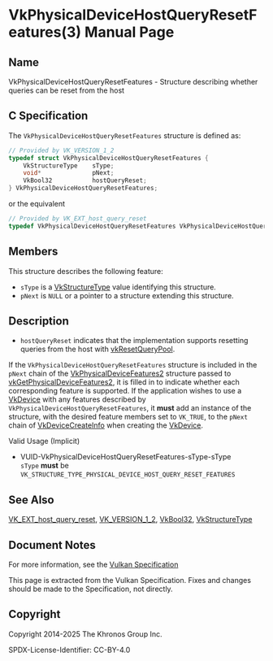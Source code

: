 # VkPhysicalDeviceHostQueryResetFeatures(3) Manual Page

## Name

VkPhysicalDeviceHostQueryResetFeatures - Structure describing whether queries can be reset from the host



## [](#_c_specification)C Specification

The `VkPhysicalDeviceHostQueryResetFeatures` structure is defined as:

```c++
// Provided by VK_VERSION_1_2
typedef struct VkPhysicalDeviceHostQueryResetFeatures {
    VkStructureType    sType;
    void*              pNext;
    VkBool32           hostQueryReset;
} VkPhysicalDeviceHostQueryResetFeatures;
```

or the equivalent

```c++
// Provided by VK_EXT_host_query_reset
typedef VkPhysicalDeviceHostQueryResetFeatures VkPhysicalDeviceHostQueryResetFeaturesEXT;
```

## [](#_members)Members

This structure describes the following feature:

- `sType` is a [VkStructureType](https://registry.khronos.org/vulkan/specs/latest/man/html/VkStructureType.html) value identifying this structure.
- `pNext` is `NULL` or a pointer to a structure extending this structure.

## [](#_description)Description

- []()`hostQueryReset` indicates that the implementation supports resetting queries from the host with [vkResetQueryPool](https://registry.khronos.org/vulkan/specs/latest/man/html/vkResetQueryPool.html).

If the `VkPhysicalDeviceHostQueryResetFeatures` structure is included in the `pNext` chain of the [VkPhysicalDeviceFeatures2](https://registry.khronos.org/vulkan/specs/latest/man/html/VkPhysicalDeviceFeatures2.html) structure passed to [vkGetPhysicalDeviceFeatures2](https://registry.khronos.org/vulkan/specs/latest/man/html/vkGetPhysicalDeviceFeatures2.html), it is filled in to indicate whether each corresponding feature is supported. If the application wishes to use a [VkDevice](https://registry.khronos.org/vulkan/specs/latest/man/html/VkDevice.html) with any features described by `VkPhysicalDeviceHostQueryResetFeatures`, it **must** add an instance of the structure, with the desired feature members set to `VK_TRUE`, to the `pNext` chain of [VkDeviceCreateInfo](https://registry.khronos.org/vulkan/specs/latest/man/html/VkDeviceCreateInfo.html) when creating the [VkDevice](https://registry.khronos.org/vulkan/specs/latest/man/html/VkDevice.html).

Valid Usage (Implicit)

- [](#VUID-VkPhysicalDeviceHostQueryResetFeatures-sType-sType)VUID-VkPhysicalDeviceHostQueryResetFeatures-sType-sType  
  `sType` **must** be `VK_STRUCTURE_TYPE_PHYSICAL_DEVICE_HOST_QUERY_RESET_FEATURES`

## [](#_see_also)See Also

[VK\_EXT\_host\_query\_reset](https://registry.khronos.org/vulkan/specs/latest/man/html/VK_EXT_host_query_reset.html), [VK\_VERSION\_1\_2](https://registry.khronos.org/vulkan/specs/latest/man/html/VK_VERSION_1_2.html), [VkBool32](https://registry.khronos.org/vulkan/specs/latest/man/html/VkBool32.html), [VkStructureType](https://registry.khronos.org/vulkan/specs/latest/man/html/VkStructureType.html)

## [](#_document_notes)Document Notes

For more information, see the [Vulkan Specification](https://registry.khronos.org/vulkan/specs/latest/html/vkspec.html#VkPhysicalDeviceHostQueryResetFeatures)

This page is extracted from the Vulkan Specification. Fixes and changes should be made to the Specification, not directly.

## [](#_copyright)Copyright

Copyright 2014-2025 The Khronos Group Inc.

SPDX-License-Identifier: CC-BY-4.0